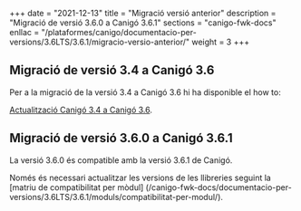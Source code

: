 +++
date        = "2021-12-13"
title       = "Migració versió anterior"
description = "Migració de versió 3.6.0 a Canigó 3.6.1"
sections    = "canigo-fwk-docs"
enllac		= "/plataformes/canigo/documentacio-per-versions/3.6LTS/3.6.1/migracio-versio-anterior/"
weight		= 3
+++

## Migració de versió 3.4 a Canigó 3.6

Per a la migració de la versió 3.4 a Canigó 3.6 hi ha disponible el how to:

[Actualització Canigó 3.4 a Canigó 3.6](/howtos/2021-10-Howto-Actualitzacio_Canigo3_4_Canigo3_6/).

## Migració de versió 3.6.0 a Canigó 3.6.1

La versió 3.6.0 és compatible amb la versió 3.6.1 de Canigó.

Només és necessari actualitzar les versions de les llibreries seguint la [matriu de compatibilitat per mòdul]
(/canigo-fwk-docs/documentacio-per-versions/3.6LTS/3.6.1/moduls/compatibilitat-per-modul/).